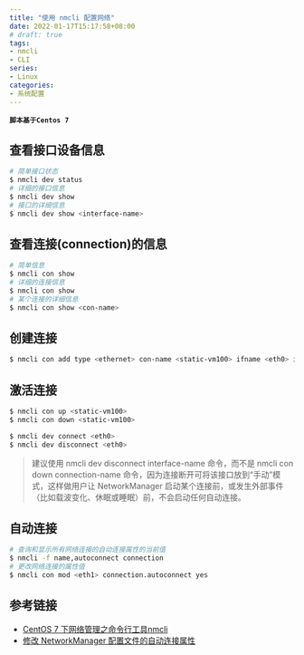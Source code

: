 ```yaml
---
title: "使用 nmcli 配置网络"
date: 2022-01-17T15:17:58+08:00
# draft: true
tags:
- nmcli
- CLI
series:
- Linux
categories:
- 系统配置
---
```


**`脚本基于Centos 7`**

## 查看接口设备信息
```bash
# 简单接口状态
$ nmcli dev status
# 详细的接口信息
$ nmcli dev show
# 接口的详细信息
$ nmcli dev show <interface-name>
```

## 查看连接(connection)的信息
```bash
# 简单信息
$ nmcli con show
# 详细的连接信息
$ nmcli con show
# 某个连接的详细信息
$ nmcli con show <con-name>
```

## 创建连接
```bash
$ nmcli con add type <ethernet> con-name <static-vm100> ifname <eth0> ip4 <192.168.100.100/24> [gw4 <192.168.100.1>]
```

## 激活连接
```bash
$ nmcli con up <static-vm100>
$ nmcli con down <static-vm100>

$ nmcli dev connect <eth0>
$ nmcli dev disconnect <eth0>
```
> 建议使用 nmcli dev disconnect interface-name 命令，而不是 nmcli con down connection-name 命令，因为连接断开可将该接口放到“手动”模式，这样做用户让 NetworkManager 启动某个连接前，或发生外部事件（比如载波变化、休眠或睡眠）前，不会启动任何自动连接。

## 自动连接
```bash
# 查询和显示所有网络连接的自动连接属性的当前值
$ nmcli -f name,autoconnect connection
# 更改网络连接的属性值
$ nmcli con mod <eth1> connection.autoconnect yes
```

## 参考链接
- [CentOS 7 下网络管理之命令行工具nmcli](https://www.jianshu.com/p/5d5560e9e26a)
- [修改 NetworkManager 配置文件的自动连接属性](https://docs.rockylinux.org/zh/gemstones/nmcli/)